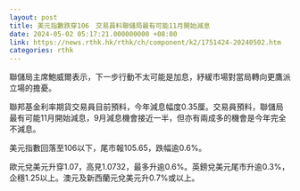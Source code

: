 ```yaml
---
layout: post
title: 美元指數跌穿106　交易員料聯儲局最有可能11月開始減息
date: 2024-05-02 05:17:21.000000000 +08:00
link: https://news.rthk.hk/rthk/ch/component/k2/1751424-20240502.htm
categories: rthk
---
```


聯儲局主席鮑威爾表示，下一步行動不太可能是加息，紓緩市場對當局轉向更鷹派立場的擔憂。

聯邦基金利率期貨交易員目前預料，今年減息幅度0.35厘。交易員預料，聯儲局最有可能11月開始減息，9月減息機會接近一半，但亦有兩成多的機會是今年完全不減息。

美元指數回落至106以下，尾市報105.65，跌幅逾0.6%。

歐元兌美元升穿1.07，高見1.0732，最多升逾0.6%。英鎊兌美元尾市升逾0.3%，企穩1.25以上。澳元及新西蘭元兌美元升0.7%或以上。
